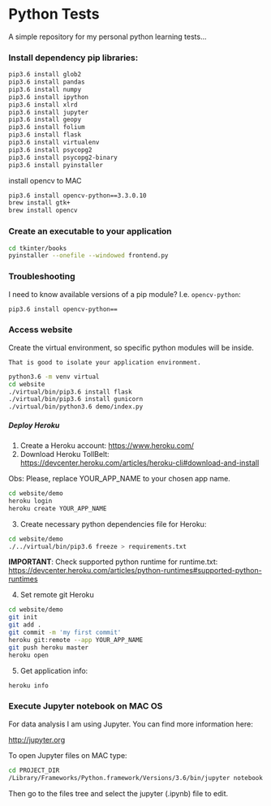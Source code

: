 # Python Tests

A simple repository for my personal python learning tests...


### Install dependency pip libraries:

```bash
pip3.6 install glob2
pip3.6 install pandas
pip3.6 install numpy
pip3.6 install ipython
pip3.6 install xlrd
pip3.6 install jupyter
pip3.6 install geopy
pip3.6 install folium
pip3.6 install flask
pip3.6 install virtualenv
pip3.6 install psycopg2
pip3.6 install psycopg2-binary
pip3.6 install pyinstaller
```

install opencv to MAC

```bash
pip3.6 install opencv-python==3.3.0.10
brew install gtk+
brew install opencv
```

### Create an executable to your application

```bash
cd tkinter/books
pyinstaller --onefile --windowed frontend.py
```


### Troubleshooting

I need to know available versions of a pip module? I.e. `opencv-python`:

```bash
pip3.6 install opencv-python==
```

### Access website

Create the virtual environment, so specific python modules will be inside.

`That is good to isolate your application environment.`

```bash
python3.6 -m venv virtual
cd website
./virtual/bin/pip3.6 install flask
./virtual/bin/pip3.6 install gunicorn
./virtual/bin/python3.6 demo/index.py
```


##### Deploy Heroku

1. Create a Heroku account: https://www.heroku.com/
2. Download Heroku TollBelt: https://devcenter.heroku.com/articles/heroku-cli#download-and-install

Obs: Please, replace YOUR_APP_NAME to your chosen app name.

```bash
cd website/demo
heroku login
heroku create YOUR_APP_NAME
```

3. Create necessary python dependencies file for Heroku:

```bash
cd website/demo
./../virtual/bin/pip3.6 freeze > requirements.txt
```

**IMPORTANT**: Check supported python runtime for runtime.txt: https://devcenter.heroku.com/articles/python-runtimes#supported-python-runtimes


4. Set remote git Heroku


```bash
cd website/demo
git init
git add .
git commit -m 'my first commit'
heroku git:remote --app YOUR_APP_NAME
git push heroku master
heroku open
```

5. Get application info:

```bash
heroku info
```

### Execute Jupyter notebook on MAC OS

For data analysis I am using Jupyter. You can find more information here:

http://jupyter.org

To open Jupyter files on MAC type:

```bash
cd PROJECT_DIR
/Library/Frameworks/Python.framework/Versions/3.6/bin/jupyter notebook
```

Then go to the files tree and select the jupyter (.ipynb) file to edit. 